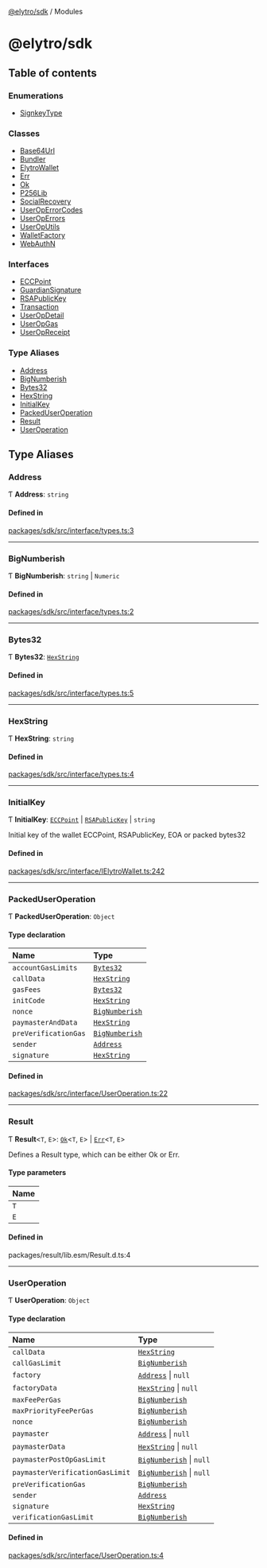 [@elytro/sdk](README.md) / Modules

# @elytro/sdk

## Table of contents

### Enumerations

- [SignkeyType](enums/SignkeyType.md)

### Classes

- [Base64Url](classes/Base64Url.md)
- [Bundler](classes/Bundler.md)
- [ElytroWallet](classes/ElytroWallet.md)
- [Err](classes/Err.md)
- [Ok](classes/Ok.md)
- [P256Lib](classes/P256Lib.md)
- [SocialRecovery](classes/SocialRecovery.md)
- [UserOpErrorCodes](classes/UserOpErrorCodes.md)
- [UserOpErrors](classes/UserOpErrors.md)
- [UserOpUtils](classes/UserOpUtils.md)
- [WalletFactory](classes/WalletFactory.md)
- [WebAuthN](classes/WebAuthN.md)

### Interfaces

- [ECCPoint](interfaces/ECCPoint.md)
- [GuardianSignature](interfaces/GuardianSignature.md)
- [RSAPublicKey](interfaces/RSAPublicKey.md)
- [Transaction](interfaces/Transaction.md)
- [UserOpDetail](interfaces/UserOpDetail.md)
- [UserOpGas](interfaces/UserOpGas.md)
- [UserOpReceipt](interfaces/UserOpReceipt.md)

### Type Aliases

- [Address](modules.md#address)
- [BigNumberish](modules.md#bignumberish)
- [Bytes32](modules.md#bytes32)
- [HexString](modules.md#hexstring)
- [InitialKey](modules.md#initialkey)
- [PackedUserOperation](modules.md#packeduseroperation)
- [Result](modules.md#result)
- [UserOperation](modules.md#useroperation)

## Type Aliases

### Address

Ƭ **Address**: `string`

#### Defined in

[packages/sdk/src/interface/types.ts:3](https://github.com/SoulWallet/elytro-wallet-lib/blob/179e9ead428fdbe246d2e7c57356d8786d712066/packages/sdk/src/interface/types.ts#L3)

___

### BigNumberish

Ƭ **BigNumberish**: `string` \| `Numeric`

#### Defined in

[packages/sdk/src/interface/types.ts:2](https://github.com/SoulWallet/elytro-wallet-lib/blob/179e9ead428fdbe246d2e7c57356d8786d712066/packages/sdk/src/interface/types.ts#L2)

___

### Bytes32

Ƭ **Bytes32**: [`HexString`](modules.md#hexstring)

#### Defined in

[packages/sdk/src/interface/types.ts:5](https://github.com/SoulWallet/elytro-wallet-lib/blob/179e9ead428fdbe246d2e7c57356d8786d712066/packages/sdk/src/interface/types.ts#L5)

___

### HexString

Ƭ **HexString**: `string`

#### Defined in

[packages/sdk/src/interface/types.ts:4](https://github.com/SoulWallet/elytro-wallet-lib/blob/179e9ead428fdbe246d2e7c57356d8786d712066/packages/sdk/src/interface/types.ts#L4)

___

### InitialKey

Ƭ **InitialKey**: [`ECCPoint`](interfaces/ECCPoint.md) \| [`RSAPublicKey`](interfaces/RSAPublicKey.md) \| `string`

Initial key of the wallet
ECCPoint, RSAPublicKey, EOA or packed bytes32

#### Defined in

[packages/sdk/src/interface/IElytroWallet.ts:242](https://github.com/SoulWallet/elytro-wallet-lib/blob/179e9ead428fdbe246d2e7c57356d8786d712066/packages/sdk/src/interface/IElytroWallet.ts#L242)

___

### PackedUserOperation

Ƭ **PackedUserOperation**: `Object`

#### Type declaration

| Name | Type |
| :------ | :------ |
| `accountGasLimits` | [`Bytes32`](modules.md#bytes32) |
| `callData` | [`HexString`](modules.md#hexstring) |
| `gasFees` | [`Bytes32`](modules.md#bytes32) |
| `initCode` | [`HexString`](modules.md#hexstring) |
| `nonce` | [`BigNumberish`](modules.md#bignumberish) |
| `paymasterAndData` | [`HexString`](modules.md#hexstring) |
| `preVerificationGas` | [`BigNumberish`](modules.md#bignumberish) |
| `sender` | [`Address`](modules.md#address) |
| `signature` | [`HexString`](modules.md#hexstring) |

#### Defined in

[packages/sdk/src/interface/UserOperation.ts:22](https://github.com/SoulWallet/elytro-wallet-lib/blob/179e9ead428fdbe246d2e7c57356d8786d712066/packages/sdk/src/interface/UserOperation.ts#L22)

___

### Result

Ƭ **Result**\<`T`, `E`\>: [`Ok`](classes/Ok.md)\<`T`, `E`\> \| [`Err`](classes/Err.md)\<`T`, `E`\>

Defines a Result type, which can be either Ok or Err.

#### Type parameters

| Name |
| :------ |
| `T` |
| `E` |

#### Defined in

packages/result/lib.esm/Result.d.ts:4

___

### UserOperation

Ƭ **UserOperation**: `Object`

#### Type declaration

| Name | Type |
| :------ | :------ |
| `callData` | [`HexString`](modules.md#hexstring) |
| `callGasLimit` | [`BigNumberish`](modules.md#bignumberish) |
| `factory` | [`Address`](modules.md#address) \| ``null`` |
| `factoryData` | [`HexString`](modules.md#hexstring) \| ``null`` |
| `maxFeePerGas` | [`BigNumberish`](modules.md#bignumberish) |
| `maxPriorityFeePerGas` | [`BigNumberish`](modules.md#bignumberish) |
| `nonce` | [`BigNumberish`](modules.md#bignumberish) |
| `paymaster` | [`Address`](modules.md#address) \| ``null`` |
| `paymasterData` | [`HexString`](modules.md#hexstring) \| ``null`` |
| `paymasterPostOpGasLimit` | [`BigNumberish`](modules.md#bignumberish) \| ``null`` |
| `paymasterVerificationGasLimit` | [`BigNumberish`](modules.md#bignumberish) \| ``null`` |
| `preVerificationGas` | [`BigNumberish`](modules.md#bignumberish) |
| `sender` | [`Address`](modules.md#address) |
| `signature` | [`HexString`](modules.md#hexstring) |
| `verificationGasLimit` | [`BigNumberish`](modules.md#bignumberish) |

#### Defined in

[packages/sdk/src/interface/UserOperation.ts:4](https://github.com/SoulWallet/elytro-wallet-lib/blob/179e9ead428fdbe246d2e7c57356d8786d712066/packages/sdk/src/interface/UserOperation.ts#L4)
